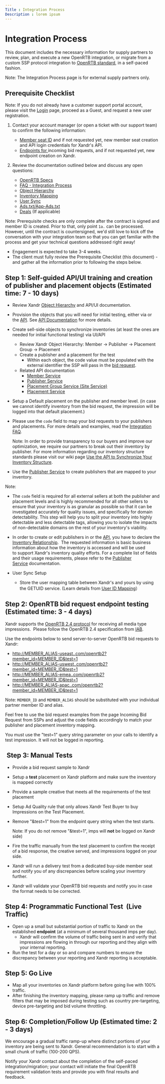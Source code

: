 ```yaml
---
Title : Integration Process
Description : lorem ipsum
---
```



# Integration Process



This document includes the necessary information for supply partners to
review, plan, and execute a new OpenRTB integration, or migrate from a
custom SSP protocol integration to
<a href="https://www.iab.com/guidelines/real-time-bidding-rtb-project/"
class="xref" target="_blank">OpenRTB standard</a>, in a self-paced
fashion.



Note: The Integration Process page is
for external supply partners only.





## Prerequisite Checklist



Note: If you do not already have a
customer support portal account, please visit
the <a href="https://help.xandr.com" class="xref" target="_blank">Login</a> page,
proceed as a Guest, and request a new user registration.



1.  Contact your account manager (or open a ticket with
    our support team) to confirm the following information:  
    - <a href="understanding-the-sell-side-object-hierarchy.html"
      class="xref">Member seat ID</a> and if not requested yet, new
      member seat creation and API login credentials for
      Xandr's API.
    - <a href="incoming-bid-request-from-ssps.html" class="xref">Endpoints
      for </a>incoming bid requests, and if not requested yet, new
      endpoint creation on Xandr.  
        
2.  Review the documentation outlined below and discuss any open
    questions:
    - <a
      href="https://docs.xandr.com/bundle/supply-partners/page/openrtb-specs.html"
      class="xref" target="_blank">OpenRTB Specs</a>
    - <a
      href="https://docs.xandr.com/bundle/supply-partners/page/faq---integration-process.html"
      class="xref" target="_blank">FAQ - Integration Process</a>
    - <a
      href="https://docs.xandr.com/bundle/supply-partners/page/understanding-the-sell-side-object-hierarchy.html"
      class="xref" target="_blank">Object Hierarchy</a>
    - <a
      href="https://docs.xandr.com/bundle/supply-partners/page/synchronize-your-inventory-structure.html"
      class="xref" target="_blank">Inventory Mapping</a>
    - <a
      href="https://docs.xandr.com/bundle/supply-partners/page/user-id-mapping.html"
      class="xref" target="_blank">User Sync</a>
    - <a href="https://docs.xandr.com/csh?context=89626949" class="xref"
      target="_blank">Ads.txt/App-Ads.txt</a>
    - <a
      href="https://docs.xandr.com/bundle/supply-partners/page/selling-deals-on-xandr.html"
      class="xref" target="_blank">Deals</a> (If applicable)



Note: Prerequisite checks are only
complete after the contract is signed and member ID is created. Prior to
that, only point `1a.` can be processed. However, until the contract is
countersigned, we'd still love to kick off the conversation with your
integration team so that you can get familiar with the process and get
your technical questions addressed right away!



- Engagement is expected to take 3-4 weeks.
- The client must fully review the Prerequisite Checklist (this
  document) - and gather all the information prior to following the
  steps below.





## Step 1: Self-guided API/UI training and creation of publisher and placement objects (Estimated time: 7 - 10 days)

- Review Xandr <a
  href="https://docs.xandr.com/bundle/supply-partners/page/understanding-the-sell-side-object-hierarchy.html"
  class="xref" target="_blank">Object Hierarchy</a> and API/UI
  documentation.
- Provision the objects that you will need for initial testing, either
  via  or
  the <a href="https://docs.xandr.com/bundle/xandr-api/page/welcome.html"
  class="xref" target="_blank">API</a>. See <a
  href="https://docs.xandr.com/bundle/supply-partners/page/api-documentation.html"
  class="xref" target="_blank">API Documentation</a> for more details. 
- Create sell-side objects to synchronize inventories (at least the ones
  are needed for initial functional testing) via UI/API
  - Review Xandr Object Hierarchy: Member →
    Publisher → Placement Group → Placement
  - Create a publisher and a placement for the test
    - Within each object, the code value must be populated with the
      external identifier the SSP will pass in the <a
      href="https://docs.xandr.com/bundle/supply-partners/page/incoming-bid-request-from-ssps.html"
      class="xref" target="_blank">bid request</a>. 
  - Related API documentation 
    - <a
      href="https://docs.xandr.com/bundle/xandr-api/page/member-service.html"
      class="xref" target="_blank">Member Service</a>
    - <a
      href="https://docs.xandr.com/bundle/xandr-api/page/publisher-service.html"
      class="xref" target="_blank">Publisher Service</a>
    - <a href="https://docs.xandr.com/bundle/xandr-api/page/site-service.html"
      class="xref" target="_blank">Placement Group Service (Site Service)</a>
    - <a
      href="https://docs.xandr.com/bundle/xandr-api/page/placement-service.html"
      class="xref" target="_blank">Placement Service</a>
- Setup a Default placement on the publisher and member level. (in case
  we cannot identify inventory from the bid request, the impression will
  be logged into that default placement.)
- Please use the `code` field to map your bid requests to your
  publishers and placements. For more details and examples, read the <a
  href="https://docs.xandr.com/bundle/supply-partners/page/faq---integration-process.html"
  class="xref" target="_blank">Integration FAQ</a>.  
    
  

  Note:
  In order to provide transparency to our buyers and improve our
  optimization, we require our partners to break out their inventory by
  publisher. For more information regarding our inventory structure
  standards please visit our wiki page <a
  href="https://docs.xandr.com/bundle/supply-partners/page/use-the-api-to-synchronize-your-inventory-structure.html"
  class="xref" target="_blank">Use the API to Synchronize Your Inventory
  Structure</a>.

  
- Use the <a
  href="https://docs.xandr.com/bundle/xandr-api/page/publisher-service.html"
  class="xref" target="_blank">Publisher Service</a> to create
  publishers that are mapped to your inventory.



Note:

- The `code` field is required for all external sellers at both the
  publisher and placement levels and is highly recommended for all other
  sellers to ensure that your inventory is as granular as possible so
  that it can be investigated accurately for quality issues, and
  specifically for domain detectability. This step will help you to
  split your inventory into highly detectable and less detectable tags,
  allowing you to isolate the impacts of non-detectable domains on the
  rest of your inventory's viability.
-   
  In order to create or edit publishers in 
  or the
  <a href="https://docs.xandr.com/bundle/xandr-api/page/welcome.html"
  class="xref" target="_blank">API</a>, you have to declare the <a
  href="https://docs.xandr.com/bundle/supply-partners/page/inventory-relationship-faq.html"
  class="xref" target="_blank">Inventory Relationship</a>.  The
  requested information is basic business information about how the
  inventory is accessed and will be used to support
  Xandr's inventory quality efforts. For a
  complete list of fields and their usage requirements, please refer to
  the <a
  href="https://docs.xandr.com/bundle/xandr-api/page/publisher-service.html"
  class="xref" target="_blank">Publisher Service</a> documentation.



- User Sync Setup
  - Store the user mapping table between Xandr's
    and yours by using the GETUID service. (Learn details from <a
    href="https://docs.xandr.com/bundle/supply-partners/page/user-id-mapping.html"
    class="xref" target="_blank">User ID Mapping</a>）





## Step 2: OpenRTB bid request endpoint testing (Estimated time: 3 - 4 days) 

Xandr supports the <a
href="https://www.iab.com/wp-content/uploads/2016/03/OpenRTB-API-Specification-Version-2-4-FINAL.pdf"
class="xref" target="_blank">OpenRTB 2.4 protocol</a> for receiving all
media type impressions.  Please follow the OpenRTB 2.4 specification
from
<a href="https://www.iab.com/guidelines/real-time-bidding-rtb-project/"
class="xref" target="_blank">IAB</a>.

Use the endpoints below to send server-to-server OpenRTB bid requests to
Xandr:

- <a
  href="http://MEMBER_ALIAS-useast..com/openrtb2?member_id=MEMBER_ID&amp;test=1"
  class="xref"
  target="_blank">http://MEMBER_ALIAS-useast..com/openrtb2?member_id=MEMBER_ID&amp;test=1</a>
- <a
  href="http://MEMBER_ALIAS-uswest..com/openrtb2?member_id=MEMBER_ID&amp;test=1"
  class="xref"
  target="_blank">http://MEMBER_ALIAS-uswest..com/openrtb2?member_id=MEMBER_ID&amp;test=1</a>
- <a
  href="http://MEMBER_ALIAS-emea..com/openrtb2?member_id=MEMBER_ID&amp;test=1"
  class="xref"
  target="_blank">http://MEMBER_ALIAS-emea..com/openrtb2?member_id=MEMBER_ID&amp;test=1</a>
- <a
  href="http://MEMBER_ALIAS-apac..com/openrtb2?member_id=MEMBER_ID&amp;test=1"
  class="xref"
  target="_blank">http://MEMBER_ALIAS-apac..com/openrtb2?member_id=MEMBER_ID&amp;test=1</a>



Note: `MEMBER_ID` and `MEMBER_ALIAS`
should be substituted with your individual partner member ID and alias. 



  
Feel free to use the bid request examples from the page Incoming Bid
Request from SSPs and adjust the code fields accordingly to match your
publisher and placement inventory mapping. 

You must use the "test=1" query string parameter on your calls to
identify a test impression. It will not be logged in reporting.





##  Step 3: Manual Tests

- Provide a bid request sample to Xandr
- Setup a **test** placement on Xandr platform
  and make sure the inventory is mapped correctly
- Provide a sample creative that meets all the requirements of the test
  placement
- Setup Ad Quality rule that only allows Xandr
  Test Buyer to buy Impressions on the Test Placement.
- Remove "&test=1" from the endpoint query string when the test starts.
  

  Note:
  If you do not remove "&test=1", imps will **not** be logged on
  Xandr side)

  
- Fire the traffic manually from the test placement to confirm the
  receipt of a bid response, the creative served, and impressions logged
  on your side.
- Xandr will run a delivery test from a
  dedicated buy-side member seat and notify you of any discrepancies
  before scaling your inventory further.
- Xandr will validate your OpenRTB bid requests
  and notify you in case the format needs to be corrected.  





## Step 4: Programmatic Functional Test  (Live Traffic)

- Open up a small but substantial portion of traffic to
  Xandr on the established **endpoint** (at a
  minimum of several thousand imps per day).
  - Xandr will confirm the volume of traffic
    being sent in and verify that impressions are flowing in through our
    reporting and they align with your internal reporting. 
- Run the test for a day or so and compare numbers to ensure the
  discrepancy between your reporting and Xandr
  reporting is acceptable.





## Step 5: Go Live

- Map all your inventories on Xandr platform
  before going live with 100% traffic.   
- After finishing the inventory mapping, please ramp up traffic and
  remove filters that may be imposed during testing such as country
  pre-targeting, device pre-targeting and bid volume throttling.





## Step 6: Completion/Follow Up (Estimated time: 2 - 3 days)

We encourage a gradual traffic ramp-up where distinct portions of your
inventory are being sent to Xandr. General
recommendation is to start with a small chunk of traffic (100-200 QPS).

Notify your Xandr contact about the completion
of the self-paced integration/migration; your contact will initiate the
final OpenRTB requirement validation tests and provide you with final
results and feedback. 






